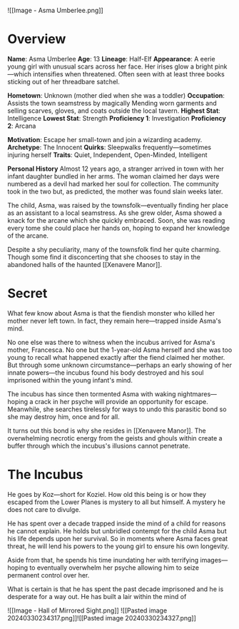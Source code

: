![[Image - Asma Umberlee.png]]
# Overview
**Name**: Asma Umberlee
**Age**: 13
**Lineage**: Half-Elf
**Appearance**: A eerie young girl with unusual scars across her face. Her irises glow a bright pink—which intensifies when threatened. Often seen with at least three books sticking out of her threadbare satchel.

**Hometown**: Unknown (mother died when she was a toddler)
**Occupation**: Assists the town seamstress by magically Mending worn garments and selling scarves, gloves, and coats outside the local tavern.
**Highest Stat**: Intelligence
**Lowest Stat**: Strength
**Proficiency 1**: Investigation
**Proficiency 2**: Arcana

**Motivation**: Escape her small-town and join a wizarding academy.
**Archetype**: The Innocent
**Quirks**: Sleepwalks frequently—sometimes injuring herself
**Traits**: Quiet, Independent, Open-Minded, Intelligent

**Personal History**
Almost 12 years ago, a stranger arrived in town with her infant daughter bundled in her arms. The woman claimed her days were numbered as a devil had marked her soul for collection. The community took in the two but, as predicted, the mother was found slain weeks later.

The child, Asma, was raised by the townsfolk—eventually finding her place as an assistant to a local seamstress. As she grew older, Asma showed a knack for the arcane which she quickly embraced. Soon, she was reading every tome she could place her hands on, hoping to expand her knowledge of the arcane.

Despite a shy peculiarity, many of the townsfolk find her quite charming. Though some find it disconcerting that she chooses to stay in the abandoned halls of the haunted [[Xenavere Manor]].
# Secret
What few know about Asma is that the fiendish monster who killed her mother never left town. In fact, they remain here—trapped inside Asma's mind.

No one else was there to witness when the incubus arrived for Asma's mother, Francesca. No one but the 1-year-old Asma herself and she was too young to recall what happened exactly after the fiend claimed her mother. But through some unknown circumstance—perhaps an early showing of her innate powers—the incubus found his body destroyed and his soul imprisoned within the young infant's mind.

The incubus has since then tormented Asma with waking nightmares—hoping a crack in her psyche will provide an opportunity for escape. Meanwhile, she searches tirelessly for ways to undo this parasitic bond so she may destroy him, once and for all.

It turns out this bond is why she resides in [[Xenavere Manor]]. The overwhelming necrotic energy from the geists and ghouls within create a buffer through which the incubus's illusions cannot penetrate.

# **The Incubus**
He goes by Koz—short for Koziel. How old this being is or how they escaped from the Lower Planes is mystery to all but himself. A mystery he does not care to divulge.

He has spent over a decade trapped inside the mind of a child for reasons he cannot explain. He holds but unbridled contempt for the child Asma but his life depends upon her survival. So in moments where Asma faces great threat, he will lend his powers to the young girl to ensure his own longevity.

Aside from that, he spends his time inundating her with terrifying images—hoping to eventually overwhelm her psyche allowing him to seize permanent control over her. 

What is certain is that he has spent the past decade imprisoned and he is desperate for a way out. He has built a lair within the mind of 

![[Image - Hall of Mirrored Sight.png]]
![[Pasted image 20240330234317.png]]![[Pasted image 20240330234327.png]]